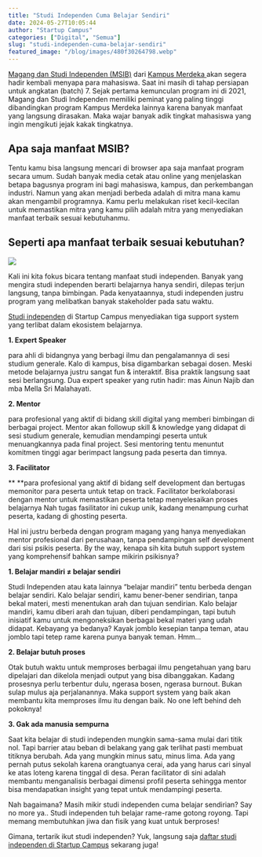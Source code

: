 ```yaml
---
title: "Studi Independen Cuma Belajar Sendiri"
date: 2024-05-27T10:05:44
author: "Startup Campus"
categories: ["Digital", "Semua"]
slug: "studi-independen-cuma-belajar-sendiri"
featured_image: "/blog/images/480f30264798.webp"
---
```


[Magang dan Studi Independen (MSIB)](https://pusatinformasi.mitrakm.kemdikbud.go.id/hc/id/articles/4414636620185-Tentang-Program-MSIB) dari [Kampus Merdeka ](https://kampusmerdeka.kemdikbud.go.id/)akan segera hadir kembali menyapa para mahasiswa. Saat ini masih di tahap persiapan untuk angkatan (batch) 7. Sejak pertama kemunculan program ini di 2021, Magang dan Studi Independen memiliki peminat yang paling tinggi dibandingkan program Kampus Merdeka lainnya karena banyak manfaat yang langsung dirasakan. Maka wajar banyak adik tingkat mahasiswa yang ingin mengikuti jejak kakak tingkatnya.

## **Apa saja manfaat MSIB?**

Tentu kamu bisa langsung mencari di browser apa saja manfaat program secara umum. Sudah banyak media cetak atau online yang menjelaskan betapa bagusnya program ini bagi mahasiswa, kampus, dan perkembangan industri. Namun yang akan menjadi berbeda adalah di mitra mana kamu akan mengambil programnya. Kamu perlu melakukan riset kecil-kecilan untuk memastikan mitra yang kamu pilih adalah mitra yang menyediakan manfaat terbaik sesuai kebutuhanmu.

## **Seperti apa manfaat terbaik sesuai kebutuhan?**

![](https://www.startupcampus.id/blog/wp-content/uploads/2024/05/pexels-photo-6325984-1-1024x683.webp)

Kali ini kita fokus bicara tentang manfaat studi independen. Banyak yang mengira studi independen berarti belajarnya hanya sendiri, dilepas terjun langsung, tanpa bimbingan. Pada kenyataannya, studi independen justru program yang melibatkan banyak stakeholder pada satu waktu.

[Studi independen](https://startupcampus.id/studi-independen) di Startup Campus menyediakan tiga support system yang terlibat dalam ekosistem belajarnya.

**1. Expert Speaker**

para ahli di bidangnya yang berbagi ilmu dan pengalamannya di sesi studium generale. Kalo di kampus, bisa digambarkan sebagai dosen. Meski metode belajarnya justru sangat fun & interaktif. Bisa praktik langsung saat sesi berlangsung. Dua expert speaker yang rutin hadir: mas Ainun Najib dan mba Mella Sri Malahayati.

**2. Mentor**

para profesional yang aktif di bidang skill digital yang memberi bimbingan di berbagai project. Mentor akan followup skill & knowledge yang didapat di sesi studium generale, kemudian mendampingi peserta untuk menuangkannya pada final project. Sesi mentoring tentu menuntut komitmen tinggi agar berimpact langsung pada peserta dan timnya.

**3. Facilitator**

** **para profesional yang aktif di bidang self development dan bertugas memonitor para peserta untuk tetap on track. Facilitator berkolaborasi dengan mentor untuk memastikan peserta tetap menyelesaikan proses belajarnya Nah tugas fasilitator ini cukup unik, kadang menampung curhat peserta, kadang di ghosting peserta.

Hal ini justru berbeda dengan program magang yang hanya menyediakan mentor profesional dari perusahaan, tanpa pendampingan self development dari sisi psikis peserta. By the way, kenapa sih kita butuh support system yang komprehensif bahkan sampe mikirin psikisnya?

**1. Belajar mandiri ≠ belajar sendiri**

Studi Independen atau kata lainnya “belajar mandiri” tentu berbeda dengan belajar sendiri. Kalo belajar sendiri, kamu bener-bener sendirian, tanpa bekal materi, mesti menentukan arah dan tujuan sendirian. Kalo belajar mandiri, kamu diberi arah dan tujuan, diberi pendampingan, tapi butuh inisiatif kamu untuk mengoneksikan berbagai bekal materi yang udah didapat. Kebayang ya bedanya? Kayak jomblo kesepian tanpa teman, atau jomblo tapi tetep rame karena punya banyak teman. Hmm…

**2. Belajar butuh proses**

Otak butuh waktu untuk memproses berbagai ilmu pengetahuan yang baru dipelajari dan dikelola menjadi output yang bisa dibanggakan. Kadang prosesnya perlu terbentur dulu, ngerasa bosen, ngerasa burnout. Bukan sulap mulus aja perjalanannya. Maka support system yang baik akan membantu kita memproses ilmu itu dengan baik. No one left behind deh pokoknya!

**3. Gak ada manusia sempurna**

Saat kita belajar di studi independen mungkin sama-sama mulai dari titik nol. Tapi barrier atau beban di belakang yang gak terlihat pasti membuat titiknya berubah. Ada yang mungkin minus satu, minus lima. Ada yang pernah putus sekolah karena orangtuanya cerai, ada yang harus cari sinyal ke atas loteng karena tinggal di desa. Peran facilitator di sini adalah membantu menganalisis berbagai dimensi profil peserta sehingga mentor bisa mendapatkan insight yang tepat untuk mendampingi peserta.

Nah bagaimana? Masih mikir studi independen cuma belajar sendirian? Say no more ya.. Studi independen tuh belajar rame-rame gotong royong. Tapi memang membutuhkan jiwa dan fisik yang kuat untuk berproses! 

Gimana, tertarik ikut studi independen? Yuk, langsung saja [daftar studi independen di Startup Campus](https://kampusmerdeka.kemdikbud.go.id/profile/mitra/31a0f4e0-c962-4148-aec1-2fe942dea789/bc8aba0c-dcda-11ed-8611-ea3d8e4247d2) sekarang juga!

